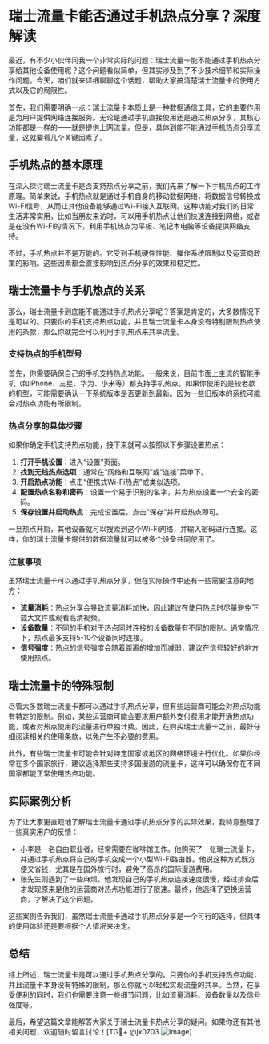 # 瑞士流量卡能否通过手机热点分享？深度解读

最近，有不少小伙伴问我一个非常实际的问题：瑞士流量卡能不能通过手机热点分享给其他设备使用呢？这个问题看似简单，但其实涉及到了不少技术细节和实际操作问题。今天，咱们就来详细聊聊这个话题，帮助大家搞清楚瑞士流量卡的使用方式以及它的局限性。

首先，我们需要明确一点：瑞士流量卡本质上是一种数据通信工具，它的主要作用是为用户提供网络连接服务。无论是通过手机直接使用还是通过热点分享，其核心功能都是一样的——就是提供上网流量。但是，具体到能不能通过手机热点分享流量，这就要看几个关键因素了。

## 手机热点的基本原理

在深入探讨瑞士流量卡是否支持热点分享之前，我们先来了解一下手机热点的工作原理。简单来说，手机热点就是通过手机自身的移动数据网络，将数据信号转换成Wi-Fi信号，从而让其他设备能够通过Wi-Fi接入互联网。这种功能对我们的日常生活非常实用，比如当朋友来访时，可以用手机热点让他们快速连接到网络，或者是在没有Wi-Fi的情况下，利用手机热点为平板、笔记本电脑等设备提供网络支持。

不过，手机热点并不是万能的。它受到手机硬件性能、操作系统限制以及运营商政策的影响。这些因素都会直接影响到热点分享的效果和稳定性。

## 瑞士流量卡与手机热点的关系

那么，瑞士流量卡到底能不能通过手机热点分享呢？答案是肯定的，大多数情况下是可以的。只要你的手机支持热点功能，并且瑞士流量卡本身没有特别限制热点使用的条款，那么你就完全可以利用手机热点来共享流量。

### 支持热点的手机型号

首先，你需要确保自己的手机支持热点功能。一般来说，目前市面上主流的智能手机（如iPhone、三星、华为、小米等）都支持手机热点。如果你使用的是较老款的机型，可能需要确认一下系统版本是否更新到最新。因为一些旧版本的系统可能会对热点功能有所限制。

### 热点分享的具体步骤

如果你确定手机支持热点功能，接下来就可以按照以下步骤设置热点：

1. **打开手机设置**：进入“设置”页面。
2. **找到无线热点选项**：通常在“网络和互联网”或“连接”菜单下。
3. **开启热点功能**：点击“便携式Wi-Fi热点”或类似选项。
4. **配置热点名称和密码**：设置一个易于识别的名字，并为热点设置一个安全的密码。
5. **保存设置并启动热点**：完成设置后，点击“保存”并开启热点即可。

一旦热点开启，其他设备就可以搜索到这个Wi-Fi网络，并输入密码进行连接。这样，你的瑞士流量卡提供的数据流量就可以被多个设备共同使用了。

### 注意事项

虽然瑞士流量卡可以通过手机热点分享，但在实际操作中还有一些需要注意的地方：

- **流量消耗**：热点分享会导致流量消耗加快，因此建议在使用热点时尽量避免下载大文件或观看高清视频。
- **设备数量**：不同的手机对于热点同时连接的设备数量有不同的限制。通常情况下，热点最多支持5-10个设备同时连接。
- **信号强度**：热点的信号强度会随着距离的增加而减弱，建议在信号较好的地方使用热点。

## 瑞士流量卡的特殊限制

尽管大多数瑞士流量卡都可以通过手机热点分享，但有些运营商可能会对热点功能有特定的限制。例如，某些运营商可能会要求用户额外支付费用才能开通热点功能，或者对热点使用的流量进行单独计费。因此，在购买瑞士流量卡之前，最好仔细阅读相关的使用条款，以免产生不必要的费用。

此外，有些瑞士流量卡可能会针对特定国家或地区的网络环境进行优化。如果你经常在多个国家旅行，建议选择那些支持多国漫游的流量卡，这样可以确保你在不同国家都能正常使用热点功能。

## 实际案例分析

为了让大家更直观地了解瑞士流量卡通过手机热点分享的实际效果，我特意整理了一些真实用户的反馈：

- 小李是一名自由职业者，经常需要在咖啡馆工作。他购买了一张瑞士流量卡，并通过手机热点将自己的手机变成一个小型Wi-Fi路由器。他说这种方式既方便又省钱，尤其是在国外旅行时，避免了高昂的国际漫游费用。
- 张先生则遇到了一些麻烦。他发现自己的手机热点连接速度很慢，经过排查后才发现原来是他的运营商对热点功能进行了限速。最终，他选择了更换运营商，才解决了这个问题。

这些案例告诉我们，虽然瑞士流量卡通过手机热点分享是一个可行的选择，但具体的使用体验还是要根据个人情况来决定。

## 总结

综上所述，瑞士流量卡是可以通过手机热点分享的。只要你的手机支持热点功能，并且流量卡本身没有特殊的限制，那么你就可以轻松实现流量的共享。当然，在享受便利的同时，我们也需要注意一些细节问题，比如流量消耗、设备数量以及信号强度等。

最后，希望这篇文章能解答大家关于瑞士流量卡热点分享的疑问。如果你还有其他相关问题，欢迎随时留言讨论！[TG💪+ @jx0703 ![Image](https://github.com/user-attachments/assets/dbca1d08-cadb-493c-b0ec-ad6f7a83f270)]